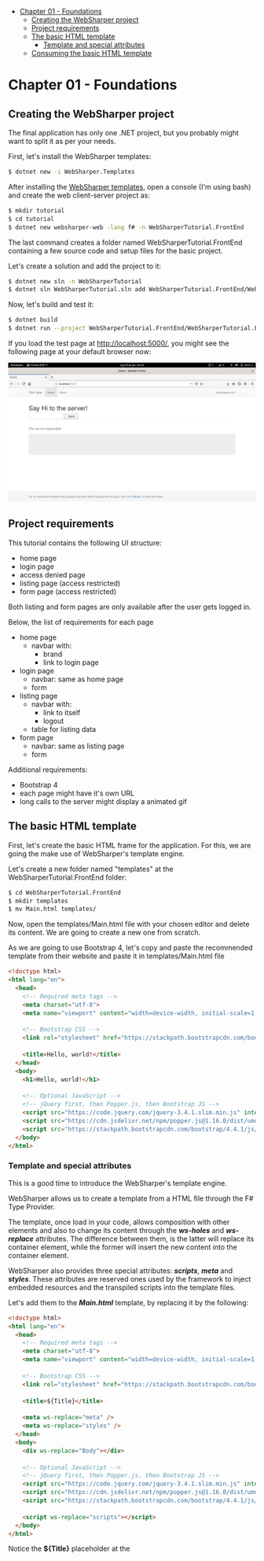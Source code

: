 - [Chapter 01 - Foundations](#sec-1)
  - [Creating the WebSharper project](#sec-1-1)
  - [Project requirements](#sec-1-2)
  - [The basic HTML template](#sec-1-3)
    - [Template and special attributes](#sec-1-3-1)
  - [Consuming the basic HTML template](#sec-1-4)

# Chapter 01 - Foundations<a id="sec-1"></a>

## Creating the WebSharper project<a id="sec-1-1"></a>

The final application has only one .NET project, but you probably might want to split it as per your needs.

First, let's install the WebSharper templates:

```bash
$ dotnet new -i WebSharper.Templates
```

After installing the [WebSharper templates](http://www.websharper.com/downloads), open a console (I'm using bash) and create the web client-server project as:

```bash
$ mkdir tutorial
$ cd tutorial
$ dotnet new websharper-web -lang f# -n WebSharperTutorial.FrontEnd
```

The last command creates a folder named WebSharperTutorial.FrontEnd containing a few source code and setup files for the basic project.

Let's create a solution and add the project to it:

```bash
$ dotnet new sln -n WebSharperTutorial
$ dotnet sln WebSharperTutorial.sln add WebSharperTutorial.FrontEnd/WebSharperTutorial.FrontEnd.fsproj
```

Now, let's build and test it:

```bash
$ dotnet build
$ dotnet run --project WebSharperTutorial.FrontEnd/WebSharperTutorial.FrontEnd.fsproj
```

If you load the test page at <http://localhost:5000/>, you might see the following page at your default browser now:

![img](./images/websharper-default-project.png "WebSharper Default Project")

## Project requirements<a id="sec-1-2"></a>

This tutorial contains the following UI structure:

-   home page
-   login page
-   access denied page
-   listing page (access restricted)
-   form page (access restricted)

Both listing and form pages are only available after the user gets logged in.

Below, the list of requirements for each page

-   home page
    -   navbar with:
        -   brand
        -   link to login page
-   login page
    -   navbar: same as home page
    -   form
-   listing page
    -   navbar with:
        -   link to itself
        -   logout
    -   table for listing data
-   form page
    -   navbar: same as listing page
    -   form

Additional requirements:

-   Bootstrap 4
-   each page might have it's own URL
-   long calls to the server might display a animated gif

## The basic HTML template<a id="sec-1-3"></a>

First, let's create the basic HTML frame for the application. For this, we are going the make use of WebSharper's template engine.

Let's create a new folder named "templates" at the WebSharperTutorial.FrontEnd folder:

```bash
$ cd WebSharperTutorial.FrontEnd 
$ mkdir templates
$ mv Main.html templates/
```

Now, open the templates/Main.html file with your chosen editor and delete its content. We are going to create a new one from scratch.

As we are going to use Bootstrap 4, let's copy and paste the recommended template from their website and paste it in templates/Main.html file

```html
<!doctype html>
<html lang="en">
  <head>
    <!-- Required meta tags -->
    <meta charset="utf-8">
    <meta name="viewport" content="width=device-width, initial-scale=1, shrink-to-fit=no">

    <!-- Bootstrap CSS -->
    <link rel="stylesheet" href="https://stackpath.bootstrapcdn.com/bootstrap/4.4.1/css/bootstrap.min.css" integrity="sha384-Vkoo8x4CGsO3+Hhxv8T/Q5PaXtkKtu6ug5TOeNV6gBiFeWPGFN9MuhOf23Q9Ifjh" crossorigin="anonymous">

    <title>Hello, world!</title>
  </head>
  <body>
    <h1>Hello, world!</h1>

    <!-- Optional JavaScript -->
    <!-- jQuery first, then Popper.js, then Bootstrap JS -->
    <script src="https://code.jquery.com/jquery-3.4.1.slim.min.js" integrity="sha384-J6qa4849blE2+poT4WnyKhv5vZF5SrPo0iEjwBvKU7imGFAV0wwj1yYfoRSJoZ+n" crossorigin="anonymous"></script>
    <script src="https://cdn.jsdelivr.net/npm/popper.js@1.16.0/dist/umd/popper.min.js" integrity="sha384-Q6E9RHvbIyZFJoft+2mJbHaEWldlvI9IOYy5n3zV9zzTtmI3UksdQRVvoxMfooAo" crossorigin="anonymous"></script>
    <script src="https://stackpath.bootstrapcdn.com/bootstrap/4.4.1/js/bootstrap.min.js" integrity="sha384-wfSDF2E50Y2D1uUdj0O3uMBJnjuUD4Ih7YwaYd1iqfktj0Uod8GCExl3Og8ifwB6" crossorigin="anonymous"></script>
  </body>
</html>
```

### Template and special attributes<a id="sec-1-3-1"></a>

This is a good time to introduce the WebSharper's template engine.

WebSharper allows us to create a template from a HTML file through the F# Type Provider.

The template, once load in your code, allows composition with other elements and also to change its content through the ***ws-holes*** and ***ws-replace*** attributes. The difference between them, is the latter will replace its container element, while the former will insert the new content into the container element.

WebSharper also provides three special attributes: ***scripts***, ***meta*** and ***styles***. These attributes are reserved ones used by the framework to inject embedded resources and the transpiled scripts into the template files.

Let's add them to the ***Main.html*** template, by replacing it by the following:

```html
<!doctype html>
<html lang="en">
  <head>
    <!-- Required meta tags -->
    <meta charset="utf-8">
    <meta name="viewport" content="width=device-width, initial-scale=1, shrink-to-fit=no">

    <!-- Bootstrap CSS -->
    <link rel="stylesheet" href="https://stackpath.bootstrapcdn.com/bootstrap/4.4.1/css/bootstrap.min.css" integrity="sha384-Vkoo8x4CGsO3+Hhxv8T/Q5PaXtkKtu6ug5TOeNV6gBiFeWPGFN9MuhOf23Q9Ifjh" crossorigin="anonymous">

    <title>${Title}</title>

    <meta ws-replace="meta" />
    <meta ws-replace="styles" />
  </head>
  <body>
    <div ws-replace="Body"></div>

    <!-- Optional JavaScript -->
    <!-- jQuery first, then Popper.js, then Bootstrap JS -->
    <script src="https://code.jquery.com/jquery-3.4.1.slim.min.js" integrity="sha384-J6qa4849blE2+poT4WnyKhv5vZF5SrPo0iEjwBvKU7imGFAV0wwj1yYfoRSJoZ+n" crossorigin="anonymous"></script>
    <script src="https://cdn.jsdelivr.net/npm/popper.js@1.16.0/dist/umd/popper.min.js" integrity="sha384-Q6E9RHvbIyZFJoft+2mJbHaEWldlvI9IOYy5n3zV9zzTtmI3UksdQRVvoxMfooAo" crossorigin="anonymous"></script>
    <script src="https://stackpath.bootstrapcdn.com/bootstrap/4.4.1/js/bootstrap.min.js" integrity="sha384-wfSDF2E50Y2D1uUdj0O3uMBJnjuUD4Ih7YwaYd1iqfktj0Uod8GCExl3Og8ifwB6" crossorigin="anonymous"></script>

    <script ws-replace="scripts"></script>
  </body>
</html>
```

Notice the **${Title}** placeholder at the **<title>** HTML tag. This is used for readonly data. WebSharper also provides placeholders for reactive variables, which we are going to rely on, when building the listing and form pages.

Also, there is a ***div*** with the **ws-replace="Body"** attribute. This placeholder will be used by to render the pages' contents.

## Consuming the basic HTML template<a id="sec-1-4"></a>

Now that we have the basic HTML frame create, the next step is to use it from the F# code.

Let's create a new ***Main.fs*** file to load and render this template. Also remove those created by the WebSharper template project.

From the WebSharperTutorial.FrontEnd folder:

```bash
$ rm Remoting.fs
$ rm Client.fs
$ rm Site.fs
$ touch Main.fs
```

> Note: the ***touch*** command just create a new file, on Linux. If you are using Windows, just create a new file using your editor or IDE.

Edit the WebSharperTutorial.FrontEnd.fsproj file, remove the reference for the deleted files and add a reference to the new one. This is how mine looks like after this change:

```xml
<Project Sdk="Microsoft.NET.Sdk.Web">

  <PropertyGroup>
    <TargetFramework>netcoreapp3.1</TargetFramework>
  </PropertyGroup>

  <ItemGroup>
    <Content Include="templates/Main.html" CopyToPublishDirectory="Always" />
    <Compile Include="Main.fs" />
    <Compile Include="Startup.fs" />
    <None Include="wsconfig.json" />
  </ItemGroup>

  <ItemGroup>
    <PackageReference Include="WebSharper" Version="4.6.6.407" />    
    <PackageReference Include="WebSharper.FSharp" Version="4.6.6.407" />
    <PackageReference Include="WebSharper.UI" Version="4.6.3.219" />
    <PackageReference Include="WebSharper.AspNetCore" Version="4.6.2.136" />
  </ItemGroup>

</Project>
```

Edit the ***Main.fs*** file and add the following code:

```fsharp
namespace WebSharperTutorial.FrontEnd

open WebSharper
open WebSharper.Sitelets
open WebSharper.UI
open WebSharper.UI.Server

type EndPoint =
    | [<EndPoint "/">] Home

module Site =
    open WebSharper.UI.Html

    type MainTemplate = Templating.Template<"templates/Main.html">

    let private MainTemplate ctx action (title: string) (body: Doc list) =
        Content.Page(
            MainTemplate()
                .Title(title)
                .Body(body)
                .Doc()
        )

    let HomePage ctx =
        MainTemplate ctx EndPoint.Home "Home" [
            h1 [] [text "It works!"]
            div [] [ text "Hi there!" ]
        ]

    [<Website>]
    let Main =
        Application.MultiPage (fun ctx endpoint ->
            match endpoint with
            | EndPoint.Home -> HomePage ctx
        )

```

Build and run it again:

```bash
$ dotnet build
$ donet run # if you are in the WebSharperTutorial.FrontEnd directory
# if from the solution directory
$ dotnet run --project WebSharperTutorial.FrontEnd/WebSharperTutorial.FrontEnd.fsproj
```

This is what you might see:

![img](./images/cookbook-chapter-01-image-01.png "The Empty Layout")

| [previous](./cookbook-introduction.md) | [up](../README.md) | [Chapter 02 - Routing and Resources](./cookbook-chapter-02.md) |
